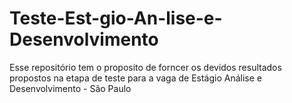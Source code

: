 # Teste-Est-gio-An-lise-e-Desenvolvimento
Esse repositório tem o proposito de forncer os devidos resultados propostos na etapa de teste para a vaga de Estágio Análise e Desenvolvimento - São Paulo

